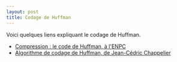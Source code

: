 ```yaml
---
layout: post
title: Codage de Huffman
---
```


Voici quelques liens expliquant le codage de Huffman.

- [Compression : le code de Huffman, à l'ENPC](http://cermics.enpc.fr/polys/oap/node49.html)
- [Algorithme de codage de Huffman, de Jean-Cédric Chappelier](http://icwww.epfl.ch/~chappeli/it/courseFR/C2subsubsec_HuffmanAlgo.php)
